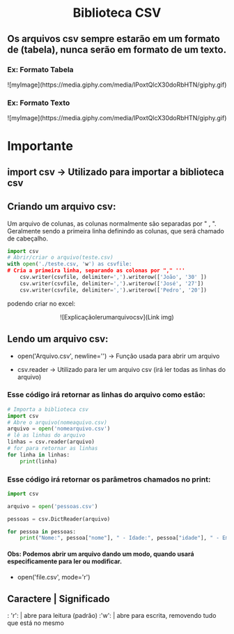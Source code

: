 # <center>Biblioteca CSV</center>

## Os arquivos csv sempre estarão em um formato de (tabela), nunca serão em formato de um texto.

### Ex: Formato Tabela

<center>![myImage](https://media.giphy.com/media/lPoxtQlcX30doRbHTN/giphy.gif)</center>

### Ex: Formato Texto

<center>![myImage](https://media.giphy.com/media/lPoxtQlcX30doRbHTN/giphy.gif)</center>

# Importante

## import csv -> Utilizado para importar a biblioteca csv


## Criando um arquivo csv:

Um arquivo de colunas, as colunas normalmente são separadas por " , ". Geralmente sendo a primeira linha definindo as colunas, que será chamado de cabeçalho.

```python
import csv
# Abrir/criar o arquivo(teste.csv)
with open('./teste.csv, 'w') as csvfile:
# Cria a primeira linha, separando as colonas por "," '''
    csv.writer(csvfile, delimiter=',').writerow(['João', '30' ])
    csv.writer(csvfile, delimiter=',').writerow(['José', '27'])
    csv.writer(csvfile, delimiter=',').writerow(['Pedro', '20'])
```
podendo criar no excel:
<center> ![Explicaçãolerumarquivocsv](Link img)</center>

## Lendo um arquivo csv:

 * open('Arquivo.csv', newline='') -> Função usada para abrir um arquivo

* csv.reader -> Utilizado para ler um arquivo csv (irá ler todas as linhas do arquivo)

### Esse código irá retornar as linhas do arquivo como estão:

```python
# Importa a biblioteca csv 
import csv
# Abre o arquivo(nomeaquivo.csv)
arquivo = open('nomearquivo.csv')
# lê as linhas do arquivo
linhas = csv.reader(arquivo)
# for para retornar as linhas
for linha in linhas:
    print(linha)
```

### Esse código irá retornar os parâmetros chamados no print:

~~~~python
import csv

arquivo = open('pessoas.csv')

pessoas = csv.DictReader(arquivo)

for pessoa in pessoas:
    print("Nome:", pessoa["nome"], " - Idade:", pessoa["idade"], " - Email:", pessoa["email"])
~~~~

#### Obs: Podemos abrir um arquivo dando um modo, quando usará especificamente para ler ou modificar. 
* open('file.csv', mode='r')

Caractere | Significado
-------------------------------
: 'r':           |  abre para leitura (padrão)
:'w':           | abre para escrita, removendo tudo que está no mesmo
